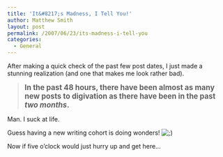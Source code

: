 ```yaml
---
title: 'It&#8217;s Madness, I Tell You!'
author: Matthew Smith
layout: post
permalink: /2007/06/23/its-madness-i-tell-you
categories:
  - General
---
```

After making a quick check of the past few post dates, I just made a stunning realization (and one that makes me look rather bad).

> **<big>In the past 48 hours, there have been almost as many new posts to digivation as there have been in the past <em>two months</em>.</big>**

Man. I suck at life.

Guess having a new writing cohort is doing wonders! <img src="http://digivation.net/wp-includes/images/smilies/icon_wink.gif" alt=";)" class="wp-smiley" /> 

Now if five o&#8217;clock would just hurry up and get here&#8230;